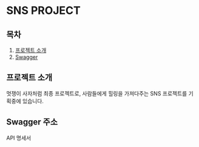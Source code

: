 # SNS PROJECT

## 목차

1. [프로젝트 소개](#프로젝트-소개)
2. [Swagger]()



## 프로젝트 소개

멋쟁이 사자처럼 최종 프로젝트로, 사람들에게 힐링을 가져다주는 SNS 프로젝트를 기획중에 있습니다.



## Swagger 주소

API 명세서

